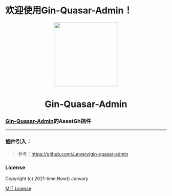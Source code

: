 # 欢迎使用Gin-Quasar-Admin！

<div align=center>
<img src="https://i.loli.net/2020/12/14/cnJoF9r1BXY7Da5.png" width=200" height="200" />
<h1>Gin-Quasar-Admin</h1>
</div>


### [Gin-Quasar-Admin](https://github.com/Junvary/gin-quasar-admin)的AssetGh插件

***

### 插件引入：

> 参考：https://github.com/Junvary/gin-quasar-admin

### License

Copyright (c) 2021-time.Now()    Junvary

[MIT License](https://github.com/Junvary/gin-quasar-admin/blob/main/LICENSE)